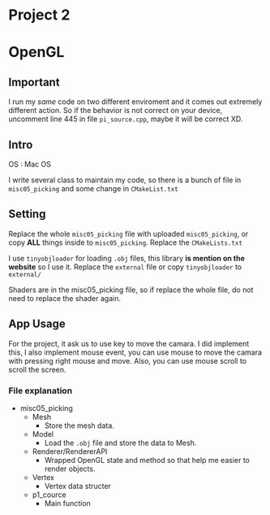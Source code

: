 # Project 2

# OpenGL

## Important

I run my *same* code on two different enviroment and it comes out extremely different action.
So if the behavior is not correct on your device, uncomment line 445 in file `pi_source.cpp`, maybe it will be correct XD.

## Intro

OS : Mac OS

I write several class to maintain my code, so there is a bunch of file in `misc05_picking` and some change in `CMakeList.txt`

## Setting

Replace the whole `misc05_picking` file with uploaded `misc05_picking`, or copy **ALL** things inside to `misc05_picking`.
Replace the `CMakeLists.txt`

I use `tinyobjloader` for loading `.obj` files, this library **is mention on the website** so I use it.
Replace the `external` file or copy `tinyobjloader` to `external/`

Shaders are in the misc05_picking file, so if replace the whole file, do not need to replace the shader again.

## App Usage

For the project, it ask us to use key to move the camara. I did implement this, I also implement mouse event,
you can use mouse to move the camara with pressing right mouse and move. Also, you can use mouse scroll to scroll the screen.

### File explanation

* misc05_picking
    * Mesh
        * Store the mesh data.
    * Model
        * Load the `.obj` file and store the data to Mesh.
    * Renderer/RendererAPI
        * Wrapped OpenGL state and method so that help me easier to render objects.
    * Vertex
        * Vertex data structer
    * p1_cource
        * Main function
